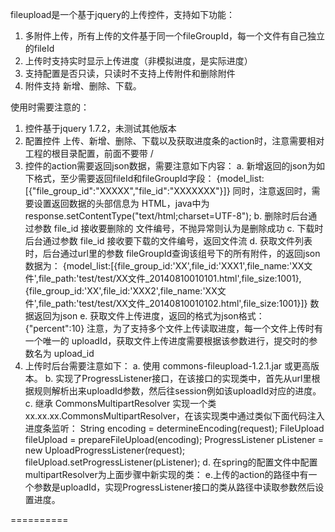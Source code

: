 fileupload是一个基于jquery的上传控件，支持如下功能：
1. 多附件上传，所有上传的文件基于同一个fileGroupId，每一个文件有自己独立的fileId
2. 上传时支持实时显示上传进度（非模拟进度，是实际进度）
3. 支持配置是否只读，只读时不支持上传附件和删除附件
4. 附件支持 新增、删除、下载。

使用时需要注意的：
1. 控件基于jquery 1.7.2，未测试其他版本
2. 配置控件 上传、新增、删除、下载以及获取进度条的action时，注意需要相对工程的根目录配置，前面不要带 /
3. 控件的action需要返回json数据，需要注意如下内容：
   a. 新增返回的json为如下格式，至少需要返回fileId和fileGroupId字段：
   {model_list:[{"file_group_id":"XXXXX","file_id":"XXXXXXX"}]}
   同时，注意返回时，需要设置返回数据的头部信息为 HTML，java中为  response.setContentType("text/html;charset=UTF-8");
   b. 删除时后台通过参数 file_id 接收要删除的 文件编号，不抛异常则认为是删除成功
   c. 下载时后台通过参数 file_id 接收要下载的文件编号，返回文件流
   d. 获取文件列表时，后台通过url里的参数 fileGroupId查询该组号下的所有附件，的返回json数据为：
   {model_list:[{file_group_id:'XX',file_id:'XXX1',file_name:'XX文件',file_path:'test/test/XX文件_20140810010101.html',file_size:1001},{file_group_id:'XX',file_id:'XXX2',file_name:'XX文件',file_path:'test/test/XX文件_20140810010102.html',file_size:1001}]}
   数据返回为json
   e. 获取文件上传进度，返回的格式为json格式：
   {"percent":10}
   注意，为了支持多个文件上传读取进度，每一个文件上传时有一个唯一的 uploadId，获取文件上传进度需要根据该参数进行，提交时的参数名为 upload_id
4. 上传时后台需要注意如下：
   a. 使用 commons-fileupload-1.2.1.jar 或更高版本。
   b. 实现了ProgressListener接口，在该接口的实现类中，首先从url里根据规则解析出来uploadId参数，然后往session例如该uploadId对应的进度。
   c. 继承 CommonsMultipartResolver 实现一个类xx.xx.xx.CommonsMultipartResolver，在该实现类中通过类似下面代码注入进度条监听：
      String encoding = determineEncoding(request);
      FileUpload fileUpload = prepareFileUpload(encoding);
      ProgressListener pListener = new UploadProgressListener(request);
      fileUpload.setProgressListener(pListener);
   d. 在spring的配置文件中配置multipartResolver为上面步骤中新实现的类： 
      <bean id="multipartResolver" class="xx.xx.xx.CommonsMultipartResolver" p:defaultEncoding="UTF-8" >
   e.上传的action的路径中有一个参数是uploadId，实现ProgressListener接口的类从路径中读取参数然后设置进度。


==========
